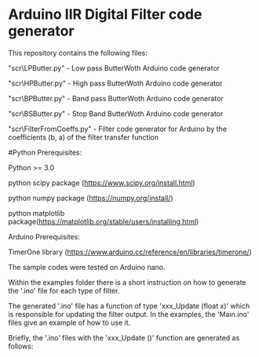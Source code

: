# Arduino IIR Digital Filter code generator

This repository contains the following files: 


 "scr\LPButter.py" - Low pass ButterWoth Arduino code generator
 
 "scr\HPButter.py" - High pass ButterWoth Arduino code generator
 
 "scr\BPButter.py" - Band pass ButterWoth Arduino code generator
 
 "scr\BSButter.py" - Stop Band ButterWoth Arduino code generator
 
 "scr\FilterFromCoeffs.py" - Filter code generator for Arduino by the coefficients (b, a) of the filter transfer function  
 
#Python Prerequisites:

 Python >= 3.0
 
 python scipy package (https://www.scipy.org/install.html)
 
 python numpy package (https://numpy.org/install/)
 
 python matplotlib package(https://matplotlib.org/stable/users/installing.html)
 
 
 
Arduino Prerequisites:

 TimerOne library (https://www.arduino.cc/reference/en/libraries/timerone/)

The sample codes were tested on Arduino nano.

Within the examples folder there is a short instruction on how to generate the '.ino' file for each type of filter. 

The generated '.ino' file has a function of type 'xxx_Update (float x)' which is responsible for updating the filter output. In the examples, the 'Main.ino' files give an example of how to use it. 

Briefly, the '.ino' files with the 'xxx_Update ()' function are generated as follows: 
